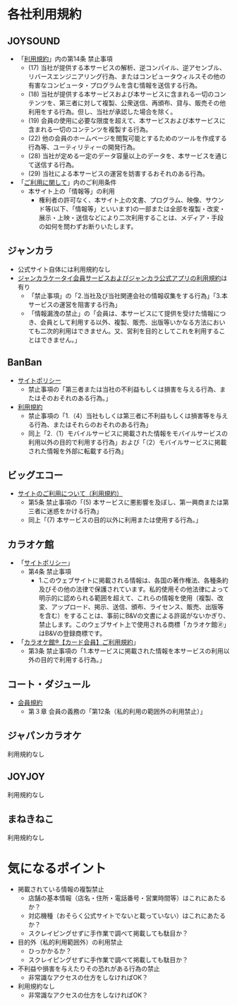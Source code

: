 # 各社利用規約

## JOYSOUND
- 「[利用規約](https://www.joysound.com/web/s/member)」内の第14条 禁止事項
  - (17) 当社が提供する本サービスの解析、逆コンパイル、逆アセンブル、リバースエンジニアリング行為、またはコンピュータウィルスその他の有害なコンピュータ・プログラムを含む情報を送信する行為。
  - (18) 当社が提供する本サービスおよび本サービスに含まれる一切のコンテンツを、第三者に対して複製、公衆送信、再頒布、貸与、販売その他利用をする行為。但し、当社が承認した場合を除く。
  - (19) 会員の使用に必要な限度を超えて、本サービスおよび本サービスに含まれる一切のコンテンツを複製する行為。
  - (22) 他の会員のホームページを閲覧可能とするためのツールを作成する行為等、ユーティリティーの開発行為。
  - (28) 当社が定める一定のデータ容量以上のデータを、本サービスを通じて送信する行為。
  - (29) 当社による本サービスの運営を妨害するおそれのある行為。
- 「[ご利用に関して](https://www.joysound.com/web/s/usage)」内のご利用条件
  - 本サイト上の「情報等」の利用
    - 権利者の許可なく、本サイト上の文書、プログラム、映像、サウンド等(以下、「情報等」といいます)の一部または全部を複製・改変・展示・上映・送信などにより二次利用することは、メディア・手段の如何を問わずお断りいたします。

## ジャンカラ
- 公式サイト自体には利用規約なし
- [ジャンカラケータイ会員サービスおよびジャンカラ公式アプリの利用規約](https://jankara.me/kiyaku.php)は有り
  - 「禁止事項」の「2.当社及び当社関連会社の情報収集をする行為」「3.本サービスの運営を阻害する行為」
  - 「情報漏洩の禁止」の「会員は、本サービスにて提供を受けた情報につき、会員として利用する以外、複製、販売、出版等いかなる方法においても二次的利用はできません。又、営利を目的としてこれを利用することはできません。」

## BanBan
- [サイトポリシー](https://karaoke-shin.jp/site-policy/)
  - 禁止事項の「第三者または当社の不利益もしくは損害を与える行為、またはそのおそれのある行為。」
- [利用規約](https://karaoke-shin.jp/service/terms-of-service.html)
  - 禁止事項の「1.（4）当社もしくは第三者に不利益もしくは損害等を与える行為、またはそれらのおそれのある行為」
  - 同上「2.（1）モバイルサービスに掲載された情報をモバイルサービスの利用以外の目的で利用する行為」および「（2）モバイルサービスに掲載された情報を外部に転載する行為」

## ビッグエコー
- [サイトのご利用について（利用規約）](https://www.dkkaraoke.co.jp/use/)
  - 第5条 禁止事項の「(5)	本サービスに悪影響を及ぼし、第一興商または第三者に迷惑をかける行為」
  - 同上「(7)	本サービスの目的以外に利用または使用する行為。」

## カラオケ館
- 「[サイトポリシー](https://karaokekan.jp/sitepolicy)」
  - 第4条 禁止事項
    - 1.このウェブサイトに掲載される情報は、各国の著作権法、各種条約及びその他の法律で保護されています。私的使用その他法律によって明示的に認められる範囲を超えて、これらの情報を使用（複製、改変、アップロード、掲示、送信、頒布、ライセンス、販売、出版等を含む）をすることは、事前にB&Vの文書による許諾がないかぎり、禁止します。このウェブサイト上で使用される商標「カラオケ館🄬」はB&Vの登録商標です。
- 「[カラオケ館®【カード会員】ご利用規約](https://karaokekan.jp/membership)」
  - 第3条 禁止事項の「1.本サービスに掲載された情報を本サービスの利用以外の目的で利用する行為。」

## コート・ダジュール
- [会員規約](https://www.cotedazur.jp/terms/member/)
  - 第３章 会員の義務の「第12条（私的利用の範囲外の利用禁止）」

## ジャパンカラオケ
利用規約なし

## JOYJOY
利用規約なし

## まねきねこ
利用規約なし

# 気になるポイント
- 掲載されている情報の複製禁止
  - 店舗の基本情報（店名・住所・電話番号・営業時間等）はこれにあたるか？
  - 対応機種（おそらく公式サイトでないと載っていない）はこれにあたるか？
  - スクレイピングせずに手作業で調べて掲載しても駄目か？
- 目的外（私的利用範囲外）の利用禁止
  - ひっかかるか？
  - スクレイピングせずに手作業で調べて掲載しても駄目か？
- 不利益や損害を与えたりその恐れがある行為の禁止
  - 非常識なアクセスの仕方をしなければOK？
- 利用規約なし
  - 非常識なアクセスの仕方をしなければOK？